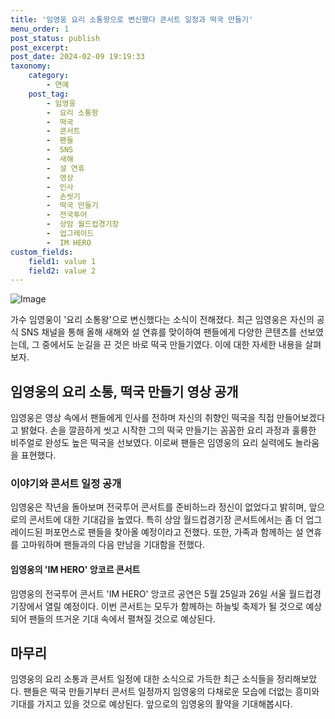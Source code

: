 ```yaml
---
title: '임영웅 요리 소통왕으로 변신했다 콘서트 일정과 떡국 만들기'
menu_order: 1
post_status: publish
post_excerpt: 
post_date: 2024-02-09 19:19:33
taxonomy:
    category:
        - 연예
    post_tag:
        - 임영웅
        -  요리 소통왕
        -  떡국
        -  콘서트
        -  팬들
        -  SNS
        -  새해
        -  설 연휴
        -  영상
        -  인사
        -  손씻기
        -  떡국 만들기
        -  전국투어
        -  상암 월드컵경기장
        -  업그레이드
        -  IM HERO
custom_fields:
    field1: value 1
    field2: value 2
---
```


![Image](https://ssl.pstatic.net/mimgnews/image/477/2024/02/09/0000472918_001_20240209083004512.jpg?type=w540)

가수 임영웅이 '요리 소통왕'으로 변신했다는 소식이 전해졌다. 최근 임영웅은 자신의 공식 SNS 채널을 통해 올해 새해와 설 연휴를 맞이하여 팬들에게 다양한 콘텐츠를 선보였는데, 그 중에서도 눈길을 끈 것은 바로 떡국 만들기였다. 이에 대한 자세한 내용을 살펴보자.
## 임영웅의 요리 소통, 떡국 만들기 영상 공개
임영웅은 영상 속에서 팬들에게 인사를 전하며 자신의 취향인 떡국을 직접 만들어보겠다고 밝혔다. 손을 깔끔하게 씻고 시작한 그의 떡국 만들기는 꼼꼼한 요리 과정과 훌륭한 비주얼로 완성도 높은 떡국을 선보였다. 이로써 팬들은 임영웅의 요리 실력에도 놀라움을 표현했다.
### 이야기와 콘서트 일정 공개
임영웅은 작년을 돌아보며 전국투어 콘서트를 준비하느라 정신이 없었다고 밝히며, 앞으로의 콘서트에 대한 기대감을 높였다. 특히 상암 월드컵경기장 콘서트에서는 좀 더 업그레이드된 퍼포먼스로 팬들을 찾아올 예정이라고 전했다. 또한, 가족과 함께하는 설 연휴를 고마워하며 팬들과의 다음 만남을 기대함을 전했다.
#### 임영웅의 'IM HERO' 앙코르 콘서트
임영웅의 전국투어 콘서트 'IM HERO' 앙코르 공연은 5월 25일과 26일 서울 월드컵경기장에서 열릴 예정이다. 이번 콘서트는 모두가 함께하는 하늘빛 축제가 될 것으로 예상되어 팬들의 뜨거운 기대 속에서 펼쳐질 것으로 예상된다.
## 마무리
임영웅의 요리 소통과 콘서트 일정에 대한 소식으로 가득한 최근 소식들을 정리해보았다. 팬들은 떡국 만들기부터 콘서트 일정까지 임영웅의 다채로운 모습에 더없는 흥미와 기대를 가지고 있을 것으로 예상된다. 앞으로의 임영웅의 활약을 기대해봅시다.

